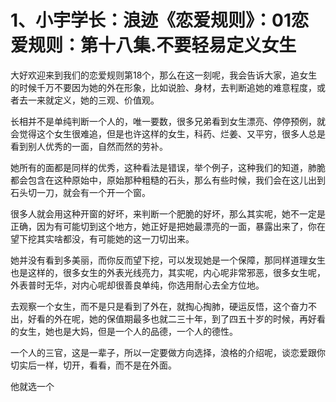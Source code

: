 # 1、小宇学长：浪迹《恋爱规则》：01恋爱规则：第十八集.不要轻易定义女生

大好欢迎来到我们的恋爱规则第18个，那么在这一刻呢，我会告诉大家，追女生的时候千万不要因为她的外在形象，比如说脸、身材，去判断追她的难意程度，或者去一来就定义，她的三观、价值观。

长相并不是单纯判断一个人的，唯一要数，很多兄弟看到女生漂亮、停停预例，就会觉得这个女生很难追，但是也许这样的女生，科药、烂姜、又平穷，很多人总是看到别人优秀的一面，自然而然的劳补。

她所有的面都是同样的优秀，这种看法是错误，举个例子，这种我们的知道，肺脆都会包含在这种原始中，原始那种粗糙的石头，那么有些时候，我们会在这儿出到石头切一刀，就会有一个开一个窗。

很多人就会用这种开窗的好坏，来判断一个肥脆的好坏，那么其实呢，她不一定是正确，因为有可能切到这个地方，她正好是把她最漂亮的一面，暴露出来了，你在望下挖其实啥都没，有可能她的这一刀切出来。

她并没有看到多美丽，而你反而望下挖，可以发现她是一个保障，那同样道理女生也是这样的，很多女生的外表光线亮力，其实呢，内心呢非常邪恶，很多女生呢，外表普时无华，对内心呢却很善良单纯，你选用耐心去全方位地。

去观察一个女生，而不是只是看到了外在，就掏心掏肺，硬运反悟，这个奋力不出，好看的外在呢，她的保值期最多也就二三十年，到了四五十岁的时候，再好看的女生，她也是大妈，但是一个人的品德，一个人的德性。

一个人的三官，这是一辈子，所以一定要做方向选择，浪格的介绍呢，谈恋爱跟你切实后一样，切开，看看，而不是在外面。

他就选一个